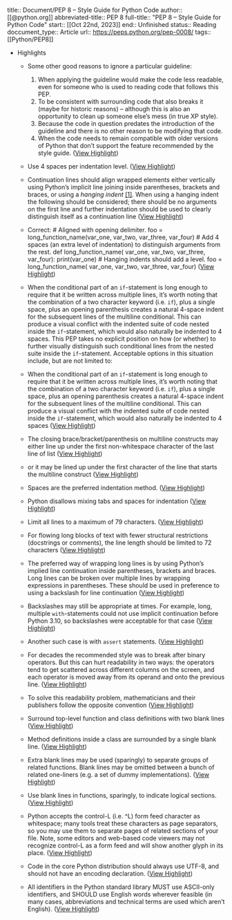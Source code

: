 title:: Document/PEP 8 – Style Guide for Python Code
author:: [[@python.org]]
abbreviated-title:: PEP 8
full-title:: "PEP 8 – Style Guide for Python Code"
start:: [[Oct 22nd, 2023]]
end:: Unfinished
status:: Reading
doccument_type:: Article
url:: https://peps.python.org/pep-0008/
tags:: [[Python/PEP8]]
- Highlights
	- Some other good reasons to ignore a particular guideline:
	  
	  1.  When applying the guideline would make the code less readable, even for someone who is used to reading code that follows this PEP.
	  2.  To be consistent with surrounding code that also breaks it (maybe for historic reasons) – although this is also an opportunity to clean up someone else’s mess (in true XP style).
	  3.  Because the code in question predates the introduction of the guideline and there is no other reason to be modifying that code.
	  4.  When the code needs to remain compatible with older versions of Python that don’t support the feature recommended by the style guide. ([View Highlight](https://read.readwise.io/read/01hdaryxyb9phjw84fxdhqy6qd))
	- Use 4 spaces per indentation level. ([View Highlight](https://read.readwise.io/read/01hdas08adkj6tembk56d5p5qb))
	- Continuation lines should align wrapped elements either vertically using Python’s implicit line joining inside parentheses, brackets and braces, or using a *hanging indent* [[1]](https://peps.python.org/pep-0008/). When using a hanging indent the following should be considered; there should be no arguments on the first line and further indentation should be used to clearly distinguish itself as a continuation line ([View Highlight](https://read.readwise.io/read/01hdas2g2q2xjfntsghd74432e))
	- Correct: # Aligned with opening delimiter. foo = long_function_name(var_one, var_two, var_three, var_four) # Add 4 spaces (an extra level of indentation) to distinguish arguments from the rest. def long_function_name( var_one, var_two, var_three, var_four): print(var_one) # Hanging indents should add a level. foo = long_function_name( var_one, var_two, var_three, var_four) ([View Highlight](https://read.readwise.io/read/01hdas190asxw9wx218pkxbrgp))
	- When the conditional part of an `if`-statement is long enough to require that it be written across multiple lines, it’s worth noting that the combination of a two character keyword (i.e. `if`), plus a single space, plus an opening parenthesis creates a natural 4-space indent for the subsequent lines of the multiline conditional. This can produce a visual conflict with the indented suite of code nested inside the `if`-statement, which would also naturally be indented to 4 spaces. This PEP takes no explicit position on how (or whether) to further visually distinguish such conditional lines from the nested suite inside the `if`-statement. Acceptable options in this situation include, but are not limited to:
	- When the conditional part of an `if`-statement is long enough to require that it be written across multiple lines, it’s worth noting that the combination of a two character keyword (i.e. `if`), plus a single space, plus an opening parenthesis creates a natural 4-space indent for the subsequent lines of the multiline conditional. This can produce a visual conflict with the indented suite of code nested inside the `if`-statement, which would also naturally be indented to 4 spaces ([View Highlight](https://read.readwise.io/read/01hdascfd66ap4y64x9frkgmnk))
	- The closing brace/bracket/parenthesis on multiline constructs may either line up under the first non-whitespace character of the last line of list ([View Highlight](https://read.readwise.io/read/01hdasf6mgraw4h2v493d3rf1n))
	- or it may be lined up under the first character of the line that starts the multiline construct ([View Highlight](https://read.readwise.io/read/01hdasfdsgbp1jfq6vm655yn5q))
	- Spaces are the preferred indentation method. ([View Highlight](https://read.readwise.io/read/01hdasgkzq0gtf91vgf1r338z9))
	- Python disallows mixing tabs and spaces for indentation ([View Highlight](https://read.readwise.io/read/01hdash1gxfkzgce1hjvcfn9jw))
	- Limit all lines to a maximum of 79 characters. ([View Highlight](https://read.readwise.io/read/01hdash7dytvkmgtqwx59fff9p))
	- For flowing long blocks of text with fewer structural restrictions (docstrings or comments), the line length should be limited to 72 characters ([View Highlight](https://read.readwise.io/read/01hdashr6r0qyxvbbqrzyxqh7g))
	- The preferred way of wrapping long lines is by using Python’s implied line continuation inside parentheses, brackets and braces. Long lines can be broken over multiple lines by wrapping expressions in parentheses. These should be used in preference to using a backslash for line continuation ([View Highlight](https://read.readwise.io/read/01hdasn8d60g0p80pnaqx5y42p))
	- Backslashes may still be appropriate at times. For example, long, multiple `with`-statements could not use implicit continuation before Python 3.10, so backslashes were acceptable for that case ([View Highlight](https://read.readwise.io/read/01hdasp1dh8byv2kww52c0dcgs))
	- Another such case is with `assert` statements. ([View Highlight](https://read.readwise.io/read/01hdaspgfa5pvw93qx6y0x952m))
	- For decades the recommended style was to break after binary operators. But this can hurt readability in two ways: the operators tend to get scattered across different columns on the screen, and each operator is moved away from its operand and onto the previous line. ([View Highlight](https://read.readwise.io/read/01hdasqnaz5tv0nrt4brk1jqa6))
	- To solve this readability problem, mathematicians and their publishers follow the opposite convention ([View Highlight](https://read.readwise.io/read/01hdasrnp53bnzeycmf8bhxm8r))
	- Surround top-level function and class definitions with two blank lines ([View Highlight](https://read.readwise.io/read/01hdasssem5h41bxdvma8m702h))
	- Method definitions inside a class are surrounded by a single blank line. ([View Highlight](https://read.readwise.io/read/01hdasszqtd2hqdgmjj53kvbc9))
	- Extra blank lines may be used (sparingly) to separate groups of related functions. Blank lines may be omitted between a bunch of related one-liners (e.g. a set of dummy implementations). ([View Highlight](https://read.readwise.io/read/01hdastknzvffsrshgtvp4m82m))
	- Use blank lines in functions, sparingly, to indicate logical sections. ([View Highlight](https://read.readwise.io/read/01hdasty8wns5db9yye8049t2b))
	- Python accepts the control-L (i.e. ^L) form feed character as whitespace; many tools treat these characters as page separators, so you may use them to separate pages of related sections of your file. Note, some editors and web-based code viewers may not recognize control-L as a form feed and will show another glyph in its place. ([View Highlight](https://read.readwise.io/read/01hdaswk5ktqsh39z0f752jywf))
	- Code in the core Python distribution should always use UTF-8, and should not have an encoding declaration. ([View Highlight](https://read.readwise.io/read/01hdaswy02dx767eh6c0rtrnjp))
	- All identifiers in the Python standard library MUST use ASCII-only identifiers, and SHOULD use English words wherever feasible (in many cases, abbreviations and technical terms are used which aren’t English). ([View Highlight](https://read.readwise.io/read/01hdasy6re6ydke9p4c2dpg4z2))